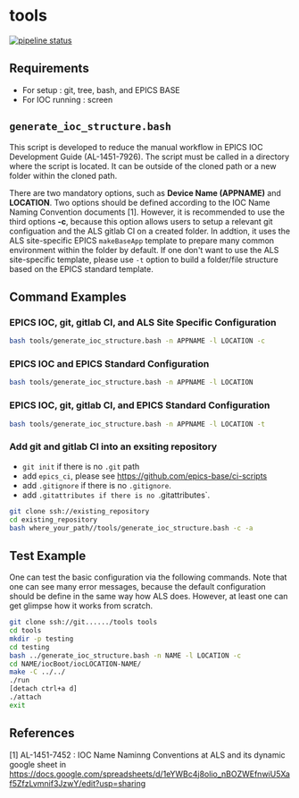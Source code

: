 # tools

[![pipeline status](https://git.als.lbl.gov/alsu/tools/badges/master/pipeline.svg)](https://git.als.lbl.gov/alsu/tools/-/commits/master) 

## Requirements

* For setup : git, tree, bash, and EPICS BASE
* For IOC running : screen

## `generate_ioc_structure.bash`

This script is developed to reduce the manual workflow in EPICS IOC Development Guide (AL-1451-7926). The script must be called in a directory where the script is located. It can be outside of the cloned path or a new folder within the cloned path.

There are two mandatory options, such as **Device Name (APPNAME)** and **LOCATION**. Two options should be defined according to the IOC Name Naming Convention documents [1].
However, it is recommended to use the third options **-c**, because this option allows users to setup a relevant git configuation and the ALS gitlab CI on a created folder.
In addtion, it uses the ALS site-specific EPICS `makeBaseApp` template to prepare many common environment within the folder by default. If one don't want to use the ALS site-specific template, please use `-t` option to build a folder/file structure based on the EPICS standard template.

## Command Examples

### EPICS IOC, git, gitlab CI, and ALS Site Specific Configuration

```bash
bash tools/generate_ioc_structure.bash -n APPNAME -l LOCATION -c
```

### EPICS IOC and EPICS Standard Configuration

```bash
bash tools/generate_ioc_structure.bash -n APPNAME -l LOCATION
```

### EPICS IOC, git, gitlab CI, and EPICS Standard Configuration

```bash
bash tools/generate_ioc_structure.bash -n APPNAME -l LOCATION -t
```

### Add git and gitlab CI into an exsiting repository

* `git init` if there is no `.git` path
* add `epics_ci`, please see https://github.com/epics-base/ci-scripts
* add `.gitignore` if there is no `.gitignore`.
* add `.gitattributes if there is no `.gitattributes`.

```bash
git clone ssh://existing_repository
cd existing_repository
bash where_your_path//tools/generate_ioc_structure.bash -c -a
```

## Test Example

One can test the basic configuration via the following commands. Note that one can see many error messages, because the default configuration should be define in the same way how ALS does.
However, at least one can get glimpse how it works from scratch.

```bash
git clone ssh://git....../tools tools
cd tools
mkdir -p testing
cd testing
bash ../generate_ioc_structure.bash -n NAME -l LOCATION -c
cd NAME/iocBoot/iocLOCATION-NAME/
make -C ../../
./run
[detach ctrl+a d]
./attach
exit
```


## References

[1] AL-1451-7452 : IOC Name Naminng Conventions at ALS and its dynamic google sheet in https://docs.google.com/spreadsheets/d/1eYWBc4j8olio_nBOZWEfnwiU5Xaf5ZfzLvmnif3JzwY/edit?usp=sharing
